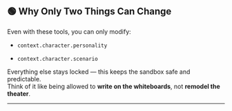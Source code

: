 ## 🟢 Why Only Two Things Can Change

Even with these tools, you can only modify:

- `context.character.personality`
    
- `context.character.scenario`
    

Everything else stays locked — this keeps the sandbox safe and predictable.  
Think of it like being allowed to **write on the whiteboards**, not **remodel the theater**.

---
